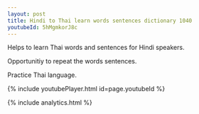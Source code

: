```yaml
---
layout: post
title: Hindi to Thai learn words sentences dictionary 1040 
youtubeId: 5hMgmkorJ8c
---
```

 
 
Helps to learn Thai words and sentences for Hindi speakers.

Opportunitiy to repeat the words sentences. 

Practice Thai language. 
 
{% include youtubePlayer.html id=page.youtubeId %}
 
 
{% include analytics.html %}